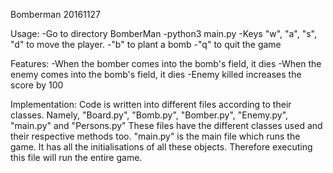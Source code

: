 Bomberman
20161127

Usage:
-Go to directory BomberMan
-python3 main.py
-Keys "w", "a", "s", "d" to move the player.
-"b" to plant a bomb
-"q" to quit the game

Features:
-When the bomber comes into the bomb's field, it dies
-When the enemy comes into the bomb's field, it dies
-Enemy killed increases the score by 100

Implementation:
Code is written into different files according to their classes.
Namely, "Board.py", "Bomb.py", "Bomber.py", "Enemy.py", "main.py" and "Persons.py"
These files have the different classes used and their respective methods too.
"main.py" is the main file which runs the game. It has all the initialisations of all these objects. Therefore executing this file will run the entire game.

